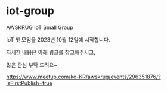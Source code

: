 # iot-group
AWSKRUG IoT Small Group

IoT 첫 모임을 2023년 10월 12일에 시작합니다.

자세한 내용은 아래 링크를 참고해주시고,

많은 관심 부탁 드려요~

https://www.meetup.com/ko-KR/awskrug/events/296351876/?isFirstPublish=true
